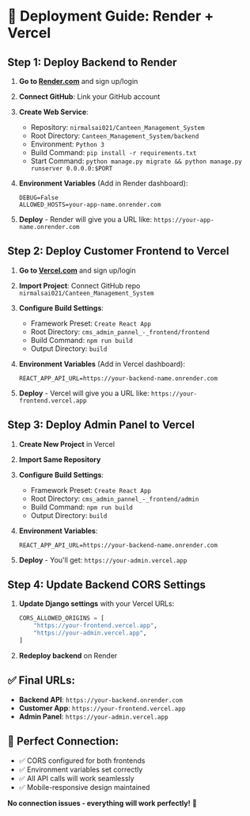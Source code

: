 # 🚀 Deployment Guide: Render + Vercel

## Step 1: Deploy Backend to Render

1. **Go to [Render.com](https://render.com)** and sign up/login
2. **Connect GitHub**: Link your GitHub account
3. **Create Web Service**:
   - Repository: `nirmalsai021/Canteen_Management_System`
   - Root Directory: `Canteen_Management_System/backend`
   - Environment: `Python 3`
   - Build Command: `pip install -r requirements.txt`
   - Start Command: `python manage.py migrate && python manage.py runserver 0.0.0.0:$PORT`

4. **Environment Variables** (Add in Render dashboard):
   ```
   DEBUG=False
   ALLOWED_HOSTS=your-app-name.onrender.com
   ```

5. **Deploy** - Render will give you a URL like: `https://your-app-name.onrender.com`

## Step 2: Deploy Customer Frontend to Vercel

1. **Go to [Vercel.com](https://vercel.com)** and sign up/login
2. **Import Project**: Connect GitHub repo `nirmalsai021/Canteen_Management_System`
3. **Configure Build Settings**:
   - Framework Preset: `Create React App`
   - Root Directory: `cms_admin_pannel_-_frontend/frontend`
   - Build Command: `npm run build`
   - Output Directory: `build`

4. **Environment Variables** (Add in Vercel dashboard):
   ```
   REACT_APP_API_URL=https://your-backend-name.onrender.com
   ```

5. **Deploy** - Vercel will give you a URL like: `https://your-frontend.vercel.app`

## Step 3: Deploy Admin Panel to Vercel

1. **Create New Project** in Vercel
2. **Import Same Repository**
3. **Configure Build Settings**:
   - Framework Preset: `Create React App`
   - Root Directory: `cms_admin_pannel_-_frontend/admin`
   - Build Command: `npm run build`
   - Output Directory: `build`

4. **Environment Variables**:
   ```
   REACT_APP_API_URL=https://your-backend-name.onrender.com
   ```

5. **Deploy** - You'll get: `https://your-admin.vercel.app`

## Step 4: Update Backend CORS Settings

1. **Update Django settings** with your Vercel URLs:
   ```python
   CORS_ALLOWED_ORIGINS = [
       "https://your-frontend.vercel.app",
       "https://your-admin.vercel.app",
   ]
   ```

2. **Redeploy backend** on Render

## ✅ Final URLs:
- **Backend API**: `https://your-backend.onrender.com`
- **Customer App**: `https://your-frontend.vercel.app`
- **Admin Panel**: `https://your-admin.vercel.app`

## 🔧 Perfect Connection:
- ✅ CORS configured for both frontends
- ✅ Environment variables set correctly
- ✅ All API calls will work seamlessly
- ✅ Mobile-responsive design maintained

**No connection issues - everything will work perfectly!** 🎉